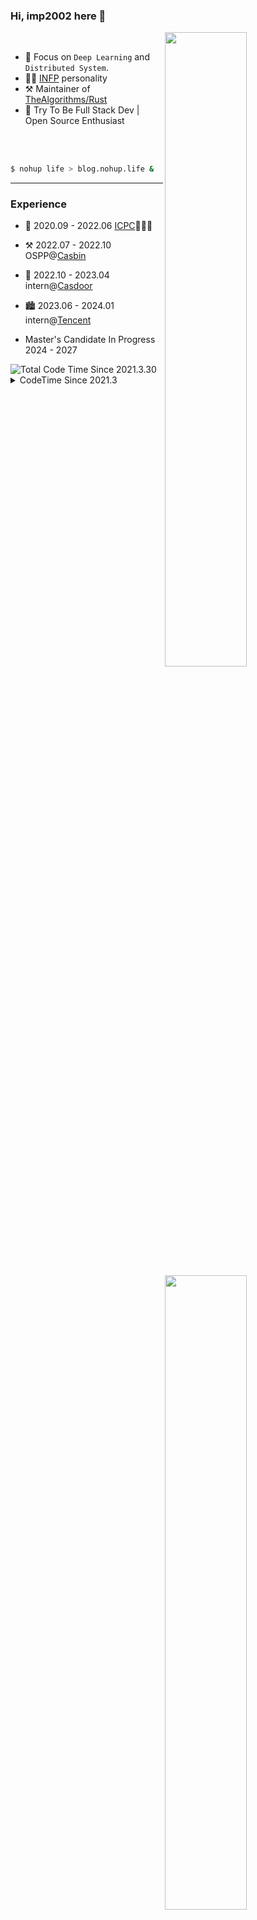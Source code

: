 ### Hi, imp2002 here 👋

[<img align="right" width="51%" src="https://readme-card.imp2002.com/api?username=imp2002&show_icons=true&icon_color=CE1D2D&text_color=718096&bg_color=ffffff&hide_title=true" />](https://metrics.lecoq.io/imp2002?template=classic)

<br>

- 🌱 Focus on `Deep Learning` and `Distributed System`.
- 👨‍🔬 [INFP](https://www.16personalities.com/infp-personality) personality
- ⚒️ Maintainer of [TheAlgorithms/Rust](https://github.com/TheAlgorithms/Rust)
- 🔭 Try To Be Full Stack Dev | Open Source Enthusiast

<br>
<br>

```sh
$ nohup life > blog.nohup.life &
```
---

### Experience
<img width="51%" align="right" src="https://readme-card.imp2002.com/api/wakatime?username=imp2002&range=last_7_days&layout=compact&langs_count=8&show_icons=true&icon_color=CE1D2D&text_color=718096&bg_color=ffffff&custom_title=Time%20Over%20Last%20Week"/>

- 🥉 2020.09 - 2022.06 [ICPC](https://icpc.global/regionals/abouticpc)💭💡🎈 
- ⚒️ 2022.07 - 2022.10 OSPP@[Casbin](https://github.com/casbin)
- 🌆 2022.10 - 2023.04 intern@[Casdoor](https://github.com/casbin/casdoor)
- 🏙️ 2023.06 - 2024.01 intern@[Tencent](https://github.com/Tencent)
  
- Master's Candidate In Progress 2024 - 2027

<img src="https://wakatime.com/badge/user/70400143-077f-46cf-9ac2-ac211b28f700.svg" title="Total Code Time Since 2021.3.30"/>


<details><summary>CodeTime Since 2021.3</summary>
<img align="center" width="90%" src="https://wakatime.com/share/@imp2002/205976b6-e11c-436e-894b-d68a6eaeddf9.svg"></img>
</details>
